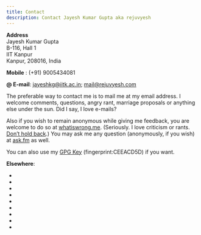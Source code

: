 ```yaml
---
title: Contact
description: Contact Jayesh Kumar Gupta aka rejuvyesh
---
```


<span class="icon-envelop" aria-hidden="true" style="color:#005580;"></span> **Address**   
Jayesh Kumar Gupta <br>
B-116, Hall 1 <br>
IIT Kanpur <br>
Kanpur, 208016, India


<span class="icon-mobile" aria-hidden="true" style="color:#005580;"></span>**Mobile** : (+91)    9005434081

**@ E-mail**:
<jayeshkg@iitk.ac.in>; <mail@rejuvyesh.com>

The preferable way to contact me is to mail me at my email address. I welcome comments, questions, angry rant, marriage proposals or anything else under the sun. Did I say, I love e-mails?

Also if you wish to remain anonymous while giving me feedback, you are welcome to do so at [whatiswrong.me](http://whatiswrongwith.me/rejuvyesh). (Seriously. I love criticism or rants. [Don’t hold back](http://web.archive.org/web/20130426112421/http://sl4.org/crocker.html).) You may ask me any question (anonymously, if you wish) at [ask.fm](http://ask.fm/rejuvyesh) as well.

You can also use my [GPG Key](/rejuvyesh.key) (fingerprint:CEEACD5D) if you want.

**Elsewhere**:

<ul class="social">
<li><a href="https://plus.google.com/105860864855598040575/posts" title="Google Plus"aria-hidden="true" class="icon-google-plus" style="color:#d64937;"></a></li>
<li><a href="https://www.facebook.com/jayesh.k.gupta" title="Facebook"aria-hidden="true" class="icon-facebook" style="color:#3b5997;"></a></li>
<li><a href="https://twitter.com/rejuvyesh" title="Twitter" aria-hidden="true" class="icon-twitter" style="color:#41b7d8;"></a></li>
<li><a href="https://www.youtube.com/channel/UCaaAgWuJvm3xS_G3SRoNEBA" title="Youtube" aria-hidden="true" class="icon-youtube" style="color:#c4302b;"></a></li>
<li><a href="https://github.com/rejuvyesh" title="Github" aria-hidden="true" class="icon-github" style="color:#171515;"></a></li>
<li><a href="http://www.last.fm/user/rejuvyesh" title="Last.FM" aria-hidden="true" class="icon-lastfm" style="color:#c3000d;"></a></li>
<li><a href="http://in.linkedin.com/pub/jayesh-kumar-gupta/46/6ba/1b8" title="Linkedin" aria-hidden="true" class="icon-linkedin" style="color:#0073b2;"></a></li>
<li><a href="https://secure.flickr.com/photos/rejuvyesh/" title="Flickr" aria-hidden="true" class="icon-flickr" style="color:#ff0084;"></a></li>
<li><a href="http://www.goodreads.com/rejuvyesh" title="Goodreads" aria-hidden="true" class="icon-books" style="color:#382110;"></a></li>
</ul>
